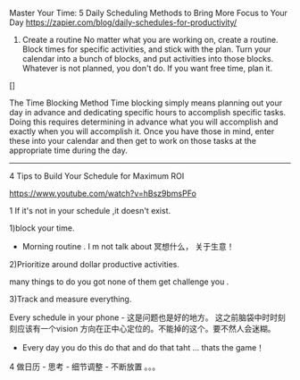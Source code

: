 
Master Your Time: 5 Daily Scheduling Methods to Bring More Focus to Your Day
https://zapier.com/blog/daily-schedules-for-productivity/


1. Create a routine
No matter what you are working on, create a routine. Block times for specific activities, and stick with the plan. Turn your calendar into a bunch of blocks, and put activities into those blocks. Whatever is not planned, you don't do. If you want free time, plan it.


[]

The Time Blocking Method
Time blocking simply means planning out your day in advance and dedicating specific hours to accomplish specific tasks. Doing this requires determining in advance what you will accomplish and exactly when you will accomplish it. Once you have those in mind, enter these into your calendar and then get to work on those tasks at the appropriate time during the day.



------------------------------------

4 Tips to Build Your Schedule for Maximum ROI

https://www.youtube.com/watch?v=hBsz9bmsPFo

1
If it's not in your schedule ,it doesn't exist.

1)block your time.
 - Morning routine . I m not talk about 冥想什么， 关于生意！
 
2)Prioritize around dollar productive activities.   

many things to do you got none of them get challenge you .

3)Track and measure everything.


Every schedule in your phone - 这是问题也是好的地方。 这之前脑袋中时时刻刻应该有一个vision 方向在正中心定位的。不能掉的这个。要不然人会迷糊。


 - Every day you do this do that and do that taht ... thats the game！
 
 4 做日历 - 思考 - 细节调整 - 不断放置 。。。
 
 
 

